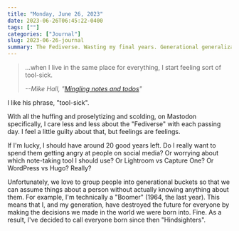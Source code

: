 ```yaml
---
title: "Monday, June 26, 2023"
date: 2023-06-26T06:45:22-0400
tags: [""]
categories: ["Journal"]
slug: 2023-06-26-journal
summary: The Fediverse. Wasting my final years. Generational generalizations
---
```


> ...when I live in the same place for everything, I start feeling sort of tool-sick.
> 
> <cite>--Mike Hall, "[Mingling notes and todos](https://mike.puddingtime.org/posts/2023-06-25-daily-notes/#mingling-notes-and-todos)"</cite>

I like his phrase, "tool-sick".

With all the huffing and proselytizing and scolding, on Mastodon specifically, I care less and less about the "Fediverse" with each passing day. I feel a little guilty about that, but feelings are feelings.

If I'm lucky, I should have around 20 good years left. Do I really want to spend them getting angry at people on social media? Or worrying about which note-taking tool I should use? Or Lightroom vs Capture One? Or WordPress vs Hugo? Really?

Unfortunately, we love to group people into generational buckets so that we can assume things about a person without actually knowing anything about them. For example, I'm technically a "Boomer" (1964, the last year). This means that I, and my generation, have destroyed the future for everyone by making the decisions we made in the world we were born into. Fine. As a result, I've decided to call everyone born since then "Hindsighters".
